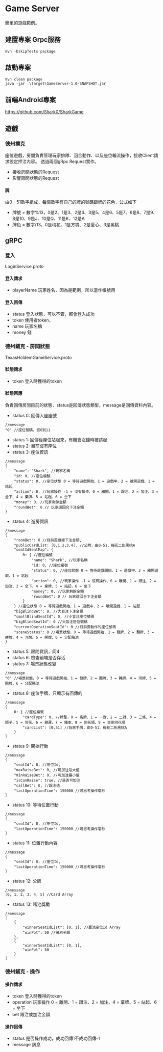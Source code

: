# Game Server
簡單的遊戲範例。

## 建置專案 Grpc服務
```
mvn -DskipTests package
```

## 啟動專案
```
mvn clean package
java -jar .\target\GameServer-1.0-SNAPSHOT.jar
```

## 前端Android專案
https://github.com/Shark0/SharkGame

## 遊戲
### 德州撲克
座位遊戲，房間負責管理玩家排隊、回合動作、以及座位輪流操作，接收Client請求設定押注內容。
透過兩個gRpc Request實作。
* 接收房間狀態的Request
* 影響房間狀態的Request
#### 牌
由0 - 51數字組成，每個數字有自己的牌的號碼跟牌的花色，公式如下
* 牌號 = 數字%13，0是2、1是3、2是4、3是5、4是6、5是7、6是8、7是9、8是10、9是J、10是Q、11是K、12是A
* 牌色 = 數字/13，0是梅花、1是方塊、2是愛心、3是黑桃

## gRPC
### 登入 
LoginService.proto
#### 登入請求 
* playerName 玩家姓名，因為是範例，所以當作帳號用

#### 登入回傳
* status 登入狀態，可以不管，都會登入成功
* token 使用者token，
* name 玩家名稱
* money 錢

### 德州鋪克 - 房間狀態 
TexasHoldemGameService.proto

#### 狀態請求
* token 登入時獲得的token

#### 狀態回應
負責回傳房間目前的狀態，status是回傳狀態類型，message是回傳資料內容。
* status 0: 回傳入座座號
```
//message
"0" //座位號碼，從0到11
```
* status 1: 回傳從座位站起來，有機會沒錢時被請起
* status 2: 目前沒有座位
* status 3: 座位資訊
```
//message
{
    "name": "Shark", //玩家名稱
    "id: 0, //座位編號
    "status": 0, //座位狀態 0 = 等待遊戲開始、1 = 遊戲中、2 = 離開遊戲、1 = 站起
    "action": 0, //玩家操作 -1 = 沒有操作、0 = 離開、1 = 跟注、2 = 加注、3 = 全下、4 = 棄牌、5 = 站起、6 = 坐下
    "money": 0, //玩家剩餘金額
    "roundBet": 0 // 玩家這回合下注金額
}
```
* status 4: 進房資訊
```
//message
{
    "roomBet": 0 //目前遊戲總下注金額,
    "publicCardList: [0,1,2,3,4], //公牌，由0-51，梅花二到黑桃A
    "seatIdSeatMap": {
        0: { //座位編號
            "name": "Shark", //玩家名稱
            "id: 0, //座位編號
            "status": 0, //座位狀態 0 = 等待遊戲開始、1 = 遊戲中、2 = 離開遊戲、1 = 站起
            "action": 0, //玩家操作 -1 = 沒有操作、0 = 離開、1 = 跟注、2 = 加注、3 = 全下、4 = 棄牌、5 = 站起、6 = 坐下
            "money": 0, //玩家剩餘金額
            "roundBet": 0 // 玩家這回合下注金額
        }
    } //座位狀態 0 = 等待遊戲開始、1 = 遊戲中、2 = 離開遊戲、1 = 站起
    "bigBlindBet": 0, //大盲注下注金額
    "smallBlindSeatId": 0, //小盲注座位號碼
    "bigBlindSeatId": 0 //大盲注座位號碼
    "currentOperationSeatId": 0 //目前要動作的座位號碼
    "sceneStatus": 0 //場景狀態，0 = 等待遊戲開始、1 = 發牌、2 = 翻牌、3 = 轉牌、4 = 河牌、5 = 開牌、6 = 分配賭池
}
```
* status 5: 房間資訊，同4
* status 6: 檢查前端是否存活
* status 7: 場景狀態改變
```
//message
"0" //場景狀態，0 = 等待遊戲開始、1 = 發牌、2 = 翻牌、3 = 轉牌、4 = 河牌、5 = 開牌、6 = 分配賭池
```
* status 8: 座位手牌，只顯示有回傳的
```
//message
{
    0: { //座位編號
        "cardType": 0, //牌型，0 = 高牌、1 = 一對、2 = 二對、3 = 三條、4 = 順子、5 = 同花、6 = 葫蘆、7 = 鐵支、8 = 同花順、9 = 皇家同花順
        "cardList": [0,51] //玩家手牌，由0-51，梅花二到黑桃A
    }
}
```
* status 9: 開始行動
```
//message
{
    "seatId": 0, //座位Id,
    "maxRaiseBet": 0, //可加注最大值
    "minRaiseBet": 0, //可加注最小值
    "isCanRaise": true, //是否可加注
    "callBet": 0, //跟注值
    "lastOperationTime": 150000 //可思考操作毫秒
}
```
* status 10: 等待位置行動
```
//message
{
    "seatId": 0, //座位Id,
    "lastOperationTime": 150000 //可思考操作毫秒
}
```
* status 11: 位置行動內容
```
//message
{
    "seatId": 0, //座位Id,
    "lastOperationTime": 150000 //可思考操作毫秒
}
```
* status 12: 公牌  
```
//message
[0, 1, 2, 3, 4, 5] //Card Array 
```

* status 13: 賭池獎勵
```
//message
[
    {
        "winnerSeatIdList": [0, 1], //贏池座位Id Array
        "winPot": 50 //賭池金額
    },
    {
        "winnerSeatIdList": [0, 1],
        "winPot": 50
    }
]
```

### 德州鋪克 - 操作
#### 操作請求
* token 登入時獲得的token
* operation 玩家操作 0 = 離開、1 = 跟注、2 = 加注、4 = 棄牌、5 = 站起、6 = 坐下
* bet 跟注或加注金額
#### 操作回傳
* status 是否操作成功，成功回傳1不成功回傳-1
* message 訊息